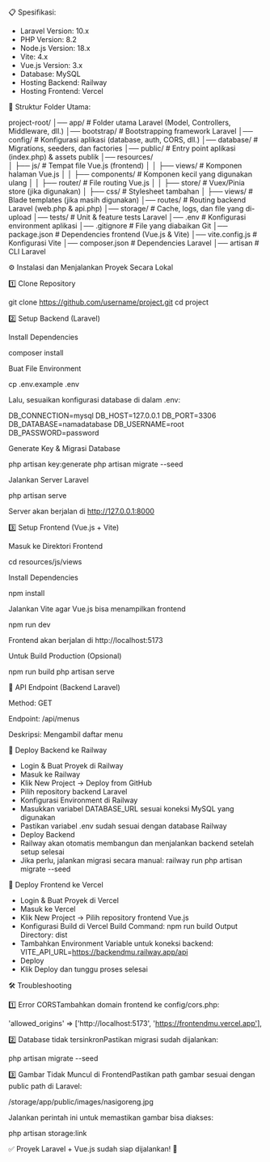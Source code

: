 
📋 Spesifikasi:

- Laravel Version: 10.x
- PHP Version: 8.2
- Node.js Version: 18.x
- Vite: 4.x
- Vue.js Version: 3.x
- Database: MySQL
- Hosting Backend: Railway
- Hosting Frontend: Vercel

📂 Struktur Folder Utama:

project-root/
│── app/                 # Folder utama Laravel (Model, Controllers, Middleware, dll.)
│── bootstrap/           # Bootstrapping framework Laravel
│── config/              # Konfigurasi aplikasi (database, auth, CORS, dll.)
│── database/            # Migrations, seeders, dan factories
│── public/              # Entry point aplikasi (index.php) & assets publik
│── resources/           
│   ├── js/              # Tempat file Vue.js (frontend)
│   │   ├── views/       # Komponen halaman Vue.js
│   │   ├── components/  # Komponen kecil yang digunakan ulang
│   │   ├── router/      # File routing Vue.js
│   │   ├── store/       # Vuex/Pinia store (jika digunakan)
│   ├── css/             # Stylesheet tambahan
│   ├── views/           # Blade templates (jika masih digunakan)
│── routes/              # Routing backend Laravel (web.php & api.php)
│── storage/             # Cache, logs, dan file yang di-upload
│── tests/               # Unit & feature tests Laravel
│── .env                 # Konfigurasi environment aplikasi
│── .gitignore           # File yang diabaikan Git
│── package.json         # Dependencies frontend (Vue.js & Vite)
│── vite.config.js       # Konfigurasi Vite
│── composer.json        # Dependencies Laravel
│── artisan              # CLI Laravel

⚙️ Instalasi dan Menjalankan Proyek Secara Lokal

1️⃣ Clone Repository

git clone https://github.com/username/project.git
cd project

2️⃣ Setup Backend (Laravel)

Install Dependencies

composer install

Buat File Environment

cp .env.example .env

Lalu, sesuaikan konfigurasi database di dalam .env:

DB_CONNECTION=mysql
DB_HOST=127.0.0.1
DB_PORT=3306
DB_DATABASE=namadatabase
DB_USERNAME=root
DB_PASSWORD=password

Generate Key & Migrasi Database

php artisan key:generate
php artisan migrate --seed

Jalankan Server Laravel

php artisan serve

Server akan berjalan di http://127.0.0.1:8000

3️⃣ Setup Frontend (Vue.js + Vite)

Masuk ke Direktori Frontend

cd resources/js/views

Install Dependencies

npm install

Jalankan Vite agar Vue.js bisa menampilkan frontend

npm run dev

Frontend akan berjalan di http://localhost:5173

Untuk Build Production (Opsional)

npm run build
php artisan serve

🔗 API Endpoint (Backend Laravel)

Method:
GET

Endpoint:
/api/menus

Deskripsi:
Mengambil daftar menu

🚀 Deploy Backend ke Railway

- Login & Buat Proyek di Railway
- Masuk ke Railway
- Klik New Project → Deploy from GitHub
- Pilih repository backend Laravel
- Konfigurasi Environment di Railway
- Masukkan variabel DATABASE_URL sesuai koneksi MySQL yang digunakan
- Pastikan variabel .env sudah sesuai dengan database Railway
- Deploy Backend
- Railway akan otomatis membangun dan menjalankan backend setelah setup selesai
- Jika perlu, jalankan migrasi secara manual:
    railway run php artisan migrate --seed

🚀 Deploy Frontend ke Vercel
- Login & Buat Proyek di Vercel
- Masuk ke Vercel
- Klik New Project → Pilih repository frontend Vue.js
- Konfigurasi Build di Vercel
    Build Command: npm run build
    Output Directory: dist
- Tambahkan Environment Variable untuk koneksi backend:
    VITE_API_URL=https://backendmu.railway.app/api
- Deploy
- Klik Deploy dan tunggu proses selesai

🛠 Troubleshooting

1️⃣ Error CORSTambahkan domain frontend ke config/cors.php:

'allowed_origins' => ['http://localhost:5173', 'https://frontendmu.vercel.app'],

2️⃣ Database tidak tersinkronPastikan migrasi sudah dijalankan:

php artisan migrate --seed

3️⃣ Gambar Tidak Muncul di FrontendPastikan path gambar sesuai dengan public path di Laravel:

/storage/app/public/images/nasigoreng.jpg

Jalankan perintah ini untuk memastikan gambar bisa diakses:

php artisan storage:link

✅ Proyek Laravel + Vue.js sudah siap dijalankan! 🚀
